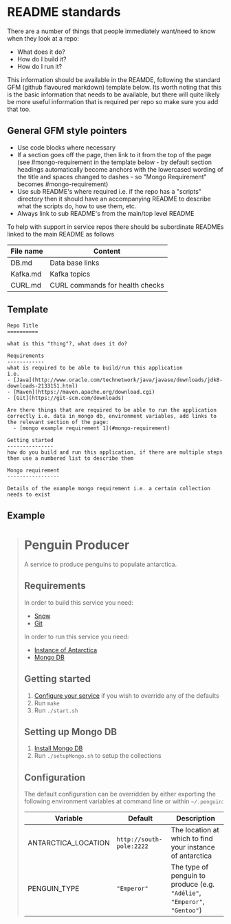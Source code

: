 README standards
================

There are a number of things that people immediately want/need to know when they look at a repo:
* What does it do?
* How do I build it?
* How do I run it?

This information should be available in the REAMDE, following the standard GFM (github flavoured markdown) template below.
Its worth noting that this is the basic information that needs to be available, but there will quite likely be more useful information that is required per repo so make sure you add that too.


General GFM style pointers
--------------------------

* Use code blocks where necessary
* If a section goes off the page, then link to it from the top of the page (see #mongo-requirement in the template below - by default section headings automatically become anchors with the lowercased wording of the title and spaces changed to dashes - so "Mongo Requirement" becomes #mongo-requirement)
* Use sub README's where required i.e. if the repo has a "scripts" directory then it should have an accompanying README to describe what the scripts do, how to use them, etc.
* Always link to sub README's from the main/top level README

To help with support in service repos there should be subordinate READMEs linked to the main README as follows

|File name|Content|
|---------|-------|
|DB.md    |Data base links|
|Kafka.md |Kafka topics |
|CURL.md | CURL commands for health checks|

Template
--------

```
Repo Title
==========

what is this "thing"?, what does it do?

Requirements
------------
what is required to be able to build/run this application
i.e.
- [Java](http://www.oracle.com/technetwork/java/javase/downloads/jdk8-downloads-2133151.html)
- [Maven](https://maven.apache.org/download.cgi)
- [Git](https://git-scm.com/downloads)

Are there things that are required to be able to run the application correctly i.e. data in mongo db, environment variables, add links to the relevant section of the page:
  - [mongo example requirement 1](#mongo-requirement)

Getting started
---------------
how do you build and run this application, if there are multiple steps then use a numbered list to describe them

Mongo requirement
-----------------

Details of the example mongo requirement i.e. a certain collection needs to exist
```

Example
-------

> Penguin Producer
> ================
>
> A service to produce penguins to populate antarctica.
>
> Requirements
> ------------
>
> In order to build this service you need:
> * [Snow](https://en.wikipedia.org/wiki/Snow)
> * [Git](https://www.git-scm.com/downloads)
>
> In order to run this service you need:
> * [Instance of Antarctica](https://github.com/companieshouse/antarctica)
> * [Mongo DB](#setting-up-mongo-db)
>
> Getting started
> ---------------
>
> 1. [Configure your service](#configuration) if you wish to override any of the defaults
> 2. Run `make`
> 3. Run `./start.sh`
>
> Setting up Mongo DB
> -------------------
>
> 1. [Install Mongo DB](https://docs.mongodb.com/manual/administration/install-community/)
> 2. Run `./setupMongo.sh` to setup the collections
>
> Configuration
> -------------
>
> The default configuration can be overridden by either exporting the following environment variables
> at command line or within `~/.penguin`:
>
> Variable            | Default                 |Description
> --------------------|-------------------------|--------------
> ANTARCTICA_LOCATION |`http://south-pole:2222` |The location at which to find your instance of antarctica
> PENGUIN_TYPE        |`"Emperor"`              |The type of penguin to produce (e.g. `"Adélie"`, `"Emperor"`, `"Gentoo"`)
>

